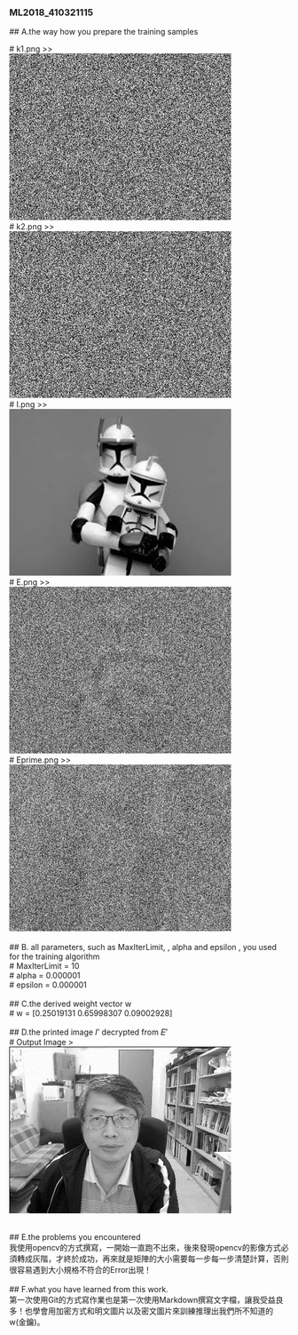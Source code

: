 ﻿### ML2018_410321115 
 
﻿## A.the way how you prepare the training samples
 <br>
 
﻿# k1.png >>
 <br>
![Key1.png](https://github.com/RolaJeng/ML2018_410321115/blob/master/key1.png?raw=true)<br>
﻿# k2.png >>
 <br>
![Key2.png](https://github.com/RolaJeng/ML2018_410321115/blob/master/key2.png?raw=true)<br>
﻿# I.png >>
 <br>
![I.png](https://github.com/RolaJeng/ML2018_410321115/blob/master/I.png?raw=true)<br>
﻿# E.png >>
 <br>
![E.png](https://github.com/RolaJeng/ML2018_410321115/blob/master/E.png?raw=true)<br>
﻿# Eprime.png >>
 <br>
![Eprime.png](https://github.com/RolaJeng/ML2018_410321115/blob/master/Eprime.png?raw=true)<br>
<br>
﻿## B. all parameters, such as MaxIterLimit, , alpha and  epsilon , you used for the training algorithm
 <br>
﻿# MaxIterLimit = 10
 <br>
﻿# alpha = 0.000001
 <br>
﻿# epsilon = 0.000001
 <br><br>
﻿## C.the derived weight vector w
 <br>
﻿# w = [0.25019131  0.65998307  0.09002928]
<br>
<br>
﻿## D.the printed image 𝐼’ decrypted from 𝐸’
 <br>
﻿# Output Image >
 <br>
![image](https://github.com/RolaJeng/ML2018_410321115/blob/master/Output%20Image.png?raw=true)<br><br>

﻿## E.the problems you encountered
 <br>
 	我使用opencv的方式撰寫，一開始一直跑不出來，後來發現opencv的影像方式必須轉成灰階，才終於成功，再來就是矩陣的大小需要每一步每一步清楚計算，否則很容易遇到大小規格不符合的Error出現！
<br><br>
﻿## F.what you have learned from this work.
 <br>
 	第一次使用Git的方式寫作業也是第一次使用Markdown撰寫文字檔，讓我受益良多！也學會用加密方式和明文圖片以及密文圖片來訓練推理出我們所不知道的w(金鑰)。
